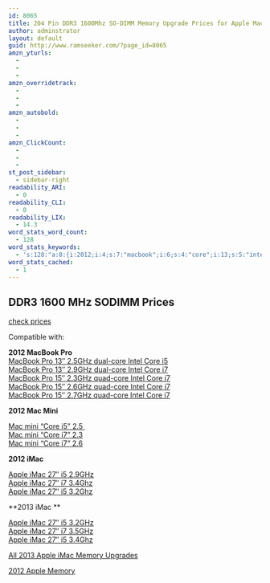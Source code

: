 ```yaml
---
id: 8065
title: 204 Pin DDR3 1600Mhz SO-DIMM Memory Upgrade Prices for Apple MacBook Pro, Mac Mini and iMac
author: adminstrator
layout: default
guid: http://www.ramseeker.com/?page_id=8065
amzn_yturls:
  -
  -
  -
amzn_overridetrack:
  -
  -
  -
amzn_autobold:
  -
  -
  -
amzn_ClickCount:
  -
  -
  -
st_post_sidebar:
  - sidebar-right
readability_ARI:
  - 0
readability_CLI:
  - 0
readability_LIX:
  - 14.3
word_stats_word_count:
  - 128
word_stats_keywords:
  - 's:128:"a:8:{i:2012;i:4;s:7:"macbook";i:6;s:4:"core";i:13;s:5:"intel";i:5;s:4:"quad";i:3;s:4:"mini";i:4;s:4:"imac";i:9;s:5:"apple";i:8;}";'
word_stats_cached:
  - 1
---
```


## DDR3 1600 MHz SODIMM Prices

[check prices](http://amzn.to/1QCzvHw)

Compatible with:

**2012 MacBook Pro**  
[MacBook Pro 13&#8243; 2.5GHz dual-core Intel Core i5][1]  
[MacBook Pro 13&#8243; 2.9GHz dual-core Intel Core i7][2]  
[MacBook Pro 15&#8243; 2.3GHz quad-core Intel Core i7][3]  
[MacBook Pro 15&#8243; 2.6GHz quad-core Intel Core i7][4]  
[MacBook Pro 15&#8243; 2.7GHz quad-core Intel Core i7][5]

**2012 Mac Mini**

[Mac mini &#8220;Core i5&#8221; 2.5 ][6]  
[Mac mini &#8220;Core i7&#8221; 2.3][7]  
[Mac mini &#8220;Core i7&#8221; 2.6][8]

**2012 iMac**

[Apple iMac 27&#8243; i5 2.9GHz][9]  
[Apple iMac 27&#8243; i7 3.4Ghz][10]  
[Apple iMac 27&#8243; i5 3.2Ghz][11]

**2013 iMac **

[Apple iMac 27&#8243; i5 3.2GHz][12]  
[Apple iMac 27&#8243; i7 3.5GHz][13]  
[Apple iMac 27&#8243; i5 3.4Ghz][10]

[All 2013 Apple iMac Memory Upgrades][14]

[2012 Apple Memory][15]

 [1]: http://www.ramseeker.com/apple-macbook-pro-13%E2%80%B3-2-5ghz-dual-core-intel-core-i5-memory-upgrades/
 [2]: http://www.ramseeker.com/macbook-pro-13-2-9ghz-dual-core-intel-core-i7-memory-upgrades/
 [3]: http://www.ramseeker.com/apple-macbook-pro-15-2-3ghz-quad-core-intel-core-i7-memory-upgrades/
 [4]: http://www.ramseeker.com/apple-macbook-pro-15-2-6ghz-quad-core-intel-core-i7-memory-upgrades/
 [5]: http://www.ramseeker.com/apple-macbook-pro-15%E2%80%B3-2-7ghz-quad-core-intel-core-i7-memory-upgrades/
 [6]: http://www.ramseeker.com/apple-mac-mini-core-i5-2-5ghz-memory-upgrades/
 [7]: http://www.ramseeker.com/apple-mac-mini-core-i7-2-3ghz-memory-upgrades/
 [8]: http://www.ramseeker.com/apple-mac-mini-core-i7-2-6ghz-memory-upgrades/
 [9]: http://www.ramseeker.com/apple-imac-21-5-i5-2-7ghz-memory-upgrades/
 [10]: http://www.ramseeker.com/apple-imac-27-i7-3-4ghz-memory-upgrades/
 [11]: http://www.ramseeker.com/apple-imac-27-i5-3-2ghz-memory-upgrades-2/
 [12]: http://www.ramseeker.com/apple-imac-27-i5-3-2ghz-memory-upgrades/
 [13]: http://www.ramseeker.com/apple-imac-27-i7-3-5ghz-memory-upgrades/
 [14]: http://www.ramseeker.com
 [15]: http://www.ramseeker.com/ddr3-1600mhz-memory-upgrade-prices-apple-macbook-pro-mac-mini-imac/
